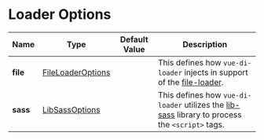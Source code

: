 # Loader Options
|Name                        |Type                                              |Default Value            |Description                                                                                                                               |
|----------------------------|--------------------------------------------------|-------------------------|------------------------------------------------------------------------------------------------------------------------------------------|
|**file**                    |[FileLoaderOptions](../api/FILELOADEROPTIONS.md)  |                         |This defines how `vue-di-loader` injects in support of the [file-loader](https://www.npmjs.com/package/file-loader).                      |
|**sass**                    |[LibSassOptions](../api/LIBSASSOPTIONS.md)        |                         |This defines how `vue-di-loader` utilizes the [lib-sass](https://www.npmjs.com/package/lib-sass) library to process the `<script>` tags.  |
